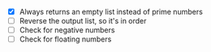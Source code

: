 - [x] Always returns an empty list
    instead of prime numbers
- [ ] Reverse the output list, so it's in order
- [ ] Check for negative numbers
- [ ] Check for floating numbers

